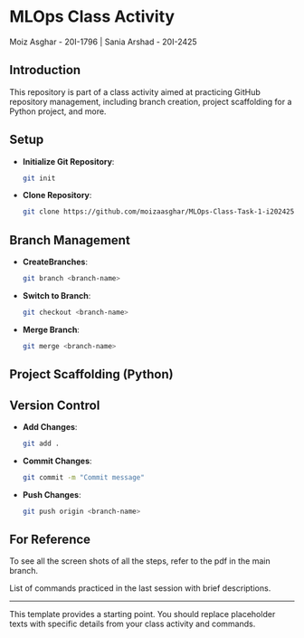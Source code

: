 # MLOps Class Activity
Moiz Asghar - 20I-1796 | 
Sania Arshad - 20I-2425

## Introduction

This repository is part of a class activity aimed at practicing GitHub repository management, including branch creation, project scaffolding for a Python project, and more.

## Setup

- **Initialize Git Repository**: 
  ```bash
  git init
  ```

- **Clone Repository**: 
  ```bash
  git clone https://github.com/moizaasghar/MLOps-Class-Task-1-i202425-i201796.git
  ```

## Branch Management

- **CreateBranches**: 
  ```bash
  git branch <branch-name>
  ```

- **Switch to Branch**: 
  ```bash
  git checkout <branch-name>
  ```

- **Merge Branch**: 
  ```bash
  git merge <branch-name>
  ```

## Project Scaffolding (Python)

## Version Control

- **Add Changes**: 
  ```bash
  git add .
  ```

- **Commit Changes**: 
  ```bash
  git commit -m "Commit message"
  ```

- **Push Changes**: 
  ```bash
  git push origin <branch-name>
  ```

## For Reference
To see all the screen shots of all the steps, refer to the pdf in the main branch.

List of commands practiced in the last session with brief descriptions.

---

This template provides a starting point. You should replace placeholder texts with specific details from your class activity and commands.
